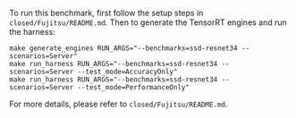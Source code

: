 To run this benchmark, first follow the setup steps in `closed/Fujitsu/README.md`. Then to generate the TensorRT engines and run the harness:

```
make generate_engines RUN_ARGS="--benchmarks=ssd-resnet34 --scenarios=Server"
make run_harness RUN_ARGS="--benchmarks=ssd-resnet34 --scenarios=Server --test_mode=AccuracyOnly"
make run_harness RUN_ARGS="--benchmarks=ssd-resnet34 --scenarios=Server --test_mode=PerformanceOnly"
```

For more details, please refer to `closed/Fujitsu/README.md`.
